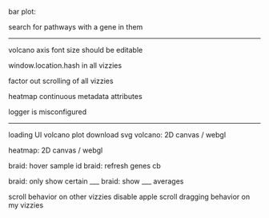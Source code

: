 
bar plot:

search for pathways with a gene in them

---


volcano axis font size should be editable

window.location.hash in all vizzies

factor out scrolling of all vizzies

heatmap continuous metadata attributes

logger is misconfigured


---


loading UI
volcano plot download svg
volcano: 2D canvas / webgl

heatmap: 2D canvas / webgl

braid: hover sample id
braid:  refresh genes cb

braid: only show certain ___
braid: show ___ averages


scroll behavior on other vizzies
disable apple scroll dragging behavior on my vizzies



